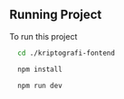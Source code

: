 ## Running Project

To run this project

```bash
  cd ./kriptografi-fontend
```

```bash
  npm install
```

```bash
  npm run dev
```
